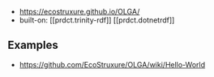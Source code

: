 
- https://ecostruxure.github.io/OLGA/
- built-on: [[prdct.trinity-rdf]] [[prdct.dotnetrdf]]

## Examples

- https://github.com/EcoStruxure/OLGA/wiki/Hello-World